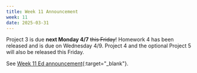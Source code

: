 ```yaml
---
title: Week 11 Announcement
week: 11
date: 2025-03-31
---
```


Project 3 is due **next Monday 4/7** ~~this Friday~~! Homework 4 has been released and is due on Wednesday 4/9. Project 4 and the optional Project 5 will also be released this Friday.

See [Week 11 Ed announcement](https://edstem.org/us/courses/74385/discussion/6452942){:target="\_blank"}.
